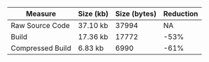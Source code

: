 | Measure | Size (kb) | Size (bytes) | Reduction |
| --- | --- | --- | --- |
| Raw Source Code | 37.10 kb | 37994 | NA |
| Build | 17.36 kb | 17772 | -53% |
| Compressed Build | 6.83 kb | 6990 | -61% |
